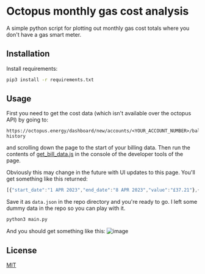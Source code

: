 # Octopus monthly gas cost analysis

A simple python script for plotting out monthly gas cost totals where you don't have a gas smart meter.



## Installation

Install requirements:

```bash
pip3 install -r requirements.txt
```

## Usage

First you need to get the cost data (which isn't available over the octopus API) by going to:

```
https://octopus.energy/dashboard/new/accounts/<YOUR_ACCOUNT_NUMBER>/balance-history
```
and scrolling down the page to the start of your billing data. Then run the contents of [get_bill_data.js](get_bill_data.js) in the console of the developer tools of the page.

Obviously this may change in the future with UI updates to this page. You'll get something like this returned:

```javascript
[{"start_date":"1 APR 2023","end_date":"8 APR 2023","value":"£37.21"},{"start_date":"30 MAR 2023","end_date":"31 MAR 2023","value":"£10.09"}...]
```

Save it as `data.json` in the repo directory and you're ready to go. I left some dummy data in the repo so you can play with it.

```bash
python3 main.py
```

And you should get something like this:
![image](https://user-images.githubusercontent.com/22344951/231886641-0e0d4df2-3c4f-4217-a049-67018dd8466e.png)


## License

[MIT](https://choosealicense.com/licenses/mit/)
